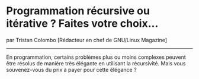# Programmation récursive ou itérative ? Faites votre choix...
par Tristan Colombo [Rédacteur en chef de GNU/Linux Magazine]

---

En programmation, certains problèmes plus ou moins complexes peuvent être résolus de manière très élégante en utilisant la récursivité. Mais vous souvenez-vous du prix à payer pour cette élégance ?
